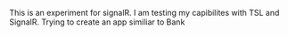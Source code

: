 This is an experiment for signalR. I am testing my capibilites with TSL and SignalR. Trying to create an app similiar to Bank
